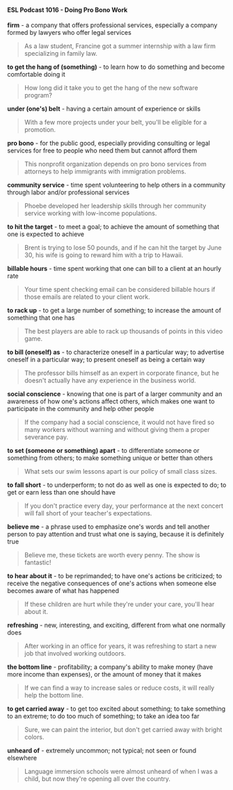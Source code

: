 #### ESL Podcast 1016 - Doing Pro Bono Work

**firm** - a company that offers professional services, especially a company formed
by lawyers who offer legal services

> As a law student, Francine got a summer internship with a law firm specializing
in family law.

**to get the hang of (something)** - to learn how to do something and become
comfortable doing it

> How long did it take you to get the hang of the new software program?

**under (one's) belt** - having a certain amount of experience or skills

> With a few more projects under your belt, you'll be eligible for a promotion.

**pro bono** - for the public good, especially providing consulting or legal services
for free to people who need them but cannot afford them

> This nonprofit organization depends on pro bono services from attorneys to
help immigrants with immigration problems.

**community service** - time spent volunteering to help others in a community
through labor and/or professional services

> Phoebe developed her leadership skills through her community service working
with low-income populations.

**to hit the target** - to meet a goal; to achieve the amount of something that one
is expected to achieve

> Brent is trying to lose 50 pounds, and if he can hit the target by June 30, his
wife is going to reward him with a trip to Hawaii.

**billable hours** - time spent working that one can bill to a client at an hourly rate

> Your time spent checking email can be considered billable hours if those emails
are related to your client work.

**to rack up** - to get a large number of something; to increase the amount of
something that one has

> The best players are able to rack up thousands of points in this video game.

**to bill (oneself) as** - to characterize oneself in a particular way; to advertise
oneself in a particular way; to present oneself as being a certain way

> The professor bills himself as an expert in corporate finance, but he doesn't
actually have any experience in the business world.

**social conscience** - knowing that one is part of a larger community and an
awareness of how one's actions affect others, which makes one want to
participate in the community and help other people

> If the company had a social conscience, it would not have fired so many
workers without warning and without giving them a proper severance pay.

**to set (someone or something) apart** - to differentiate someone or something
from others; to make something unique or better than others

> What sets our swim lessons apart is our policy of small class sizes.

**to fall short** - to underperform; to not do as well as one is expected to do; to get
or earn less than one should have

> If you don't practice every day, your performance at the next concert will fall
short of your teacher's expectations.

**believe me** - a phrase used to emphasize one's words and tell another person
to pay attention and trust what one is saying, because it is definitely true

> Believe me, these tickets are worth every penny. The show is fantastic!

**to hear about it** - to be reprimanded; to have one's actions be criticized; to
receive the negative consequences of one's actions when someone else
becomes aware of what has happened

> If these children are hurt while they're under your care, you'll hear about it.

**refreshing** - new, interesting, and exciting, different from what one normally
does

> After working in an office for years, it was refreshing to start a new job that
involved working outdoors.

**the bottom line** - profitability; a company's ability to make money (have more
income than expenses), or the amount of money that it makes

> If we can find a way to increase sales or reduce costs, it will really help the
bottom line.

**to get carried away** - to get too excited about something; to take something to
an extreme; to do too much of something; to take an idea too far

> Sure, we can paint the interior, but don't get carried away with bright colors.

**unheard of** - extremely uncommon; not typical; not seen or found elsewhere

> Language immersion schools were almost unheard of when I was a child, but
now they're opening all over the country.


